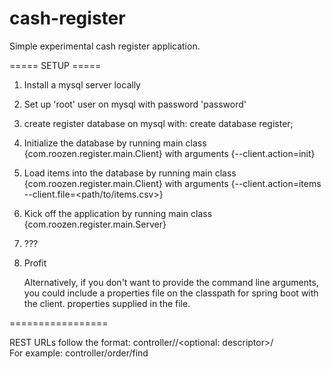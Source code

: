 # cash-register
Simple experimental cash register application.  

===== SETUP =====
1. Install a mysql server locally  
2. Set up 'root' user on mysql with password 'password'  
3. create register database on mysql with: create database register;  
4. Initialize the database by running main class {com.roozen.register.main.Client} with arguments {--client.action=init}  
5. Load items into the database by running main class {com.roozen.register.main.Client} with arguments {--client.action=items --client.file=<path/to/items.csv>}  
6. Kick off the application by running main class {com.roozen.register.main.Server}  
7. ???  
8. Profit  
  
   Alternatively, if you don't want to provide the command line arguments, you could include a properties file on the
classpath for spring boot with the client.<property> properties supplied in the file.
  
=================

REST URLs follow the format: controller/<controller name>/<optional: descriptor>/<action>  
For example: controller/order/find  